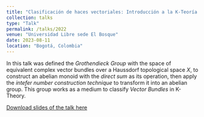 ```yaml
---
title: "Clasificación de haces vectoriales: Introducción a la K-Teoría Topológica"
collection: talks
type: "Talk"
permalink: /talks/2022
venue: "Universidad Libre sede El Bosque"
date: 2023-08-11
location: "Bogotá, Colombia"
---
```


In this talk was defined the <i>Grothendieck Group</i> with the space of equivalent complex vector bundles over a Haussdorf topological space <i>X</i>, to construct an abelian monoid with the <i>direct sum</i> as its operation, then apply the <i>intefer number construction technique</i> to transform it into an abelian group. This group works as a medium to classify <i>Vector Bundles</i> in K-Theory.

[Download slides of the talk here](/files/vectorbundlesclassification.pdf)